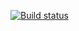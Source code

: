 [![Build status](https://ci.appveyor.com/api/projects/status/n4b102xrq0ql8848?svg=true)](https://ci.appveyor.com/project/UserNameSasha/selenide)